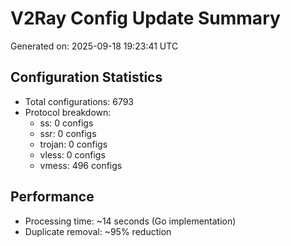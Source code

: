 # V2Ray Config Update Summary
Generated on: 2025-09-18 19:23:41 UTC

## Configuration Statistics
- Total configurations: 6793
- Protocol breakdown:
  - ss: 0 configs
  - ssr: 0 configs
  - trojan: 0 configs
  - vless: 0 configs
  - vmess: 496 configs

## Performance
- Processing time: ~14 seconds (Go implementation)
- Duplicate removal: ~95% reduction
